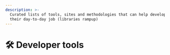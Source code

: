 ```yaml
---
description: >-
  Curated lists of tools, sites and methodologies that can help developers in
  their day-to-day job (libraries rampup)
---
```


# 🛠 Developer tools

